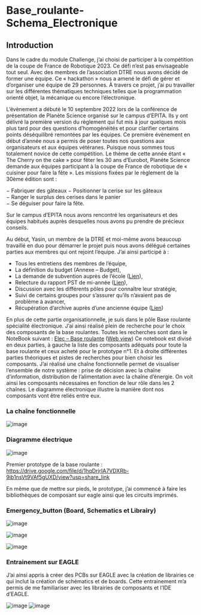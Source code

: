 # Base_roulante-Schema_Electronique

## Introduction

Dans le cadre du module Challenge, j’ai choisi de participer à la compétition de la coupe de France de Robotique 2023. Ce défi n’est pas envisageable tout seul. Avec des membres de l’association DTRE nous avons décidé de former une équipe. Ce « hackathon » nous a amené le défi de gérer et d’organiser une équipe de 29 personnes. À travers ce projet, j’ai pu travailler sur les différentes thématiques techniques telles que la programmation orienté objet, la mécanique ou encore l’électronique.

L’évènement a débuté le 10 septembre 2022 lors de la conférence de présentation de Planète Science organisé sur le campus d’EPITA. Ils y ont délivré la première version du règlement qui fut mis à jour quelques mois plus tard pour des questions d’homogénéités et pour clarifier certains points déséquilibré remontées par les équipes. Ce première évènement en début d’année nous a permis de poser toutes nos questions aux organisateurs et aux équipes vétéranes. Puisque nous sommes tous totalement novice de cette compétition. Le thème de cette année étant « The Cherry on the cake » pour fêter les 30 ans d’Eurobot, Planète Science demande aux équipes participant à la coupe de France de robotique de « cuisiner pour faire la fête ». 
Les missions fixées par le règlement de la 30ème édition sont : 

  − Fabriquer des gâteaux − Positionner la cerise sur les gâteaux   
  − Ranger le surplus des cerises dans le panier   
  − Se déguiser pour faire la fête. 
  
Sur le campus d’EPITA nous avons rencontré les organisateurs et des équipes habitués auprès desquelles nous avons pu prendre de précieux conseils.

Au début, Yasin, un membre de la DTRE et moi-même avons beaucoup travaillé en duo pour démarrer le projet puis nous avons délégué certaines parties aux membres qui ont rejoint l’équipe. J’ai ainsi participé à : 
  - Tous les entretiens des membres de l’équipe, 
  - La définition du budget (Annexe – Budget), 
  - La demande de subvention auprès de l’école ([Lien](https://docs.google.com/presentation/d/1tvP93IFA4L__9xUBjh1RfveQjmiez2jK/edit?usp=sharing&ouid=110299042600853966410&rtpof=true&sd=true)), 
  - Relecture du rapport PST de mi-année ([Lien](https://etesiea.sharepoint.com/:w:/r/sites/LesCavistes/Shared%20Documents/Rapport-PST/Rapport_PST_CDF_de_Robotique_2023.docx?d=w7245fce72372446c8502f77247498078&csf=1&web=1&e=gcsRpB)), 
  - Discussion avec les différents pôles pour connaître leur stratégie, 
  - Suivi de certains groupes pour s’assurer qu’ils n’avaient pas de problème à avancer, 
  - Récupération d’archive auprès d’une ancienne équipe ([Lien](https://etesiea.sharepoint.com/sites/LesCavistes/Shared%20Documents/Forms/AllItems.aspx?csf=1&web=1&e=nhDVeM&cid=38b68eae%2D38fa%2D46e4%2Db0cc%2D20c76cc6e8ef&RootFolder=%2Fsites%2FLesCavistes%2FShared%20Documents%2FGeneral%2FP%C3%B4les%2FBases%20roulante%2FArchives%20%2D%202012%20%2D%20Laval%20%2D%20RED&FolderCTID=0x012000E9F15A1BEC881E4E86D8D69B8AE829E8)) 
 
En plus de cette partie organisationnelle, je suis dans le pôle Base roulante spécialité électronique. J’ai ainsi réalisé plein de recherche pour le choix des composants de la base roulantes. 
Toutes les recherches sont dans le NoteBook suivant : [Elec – Base roulante](https://etesiea.sharepoint.com/:o:/r/sites/LesCavistes/_layouts/15/Doc.aspx?sourcedoc=%7B89e0934c-7b01-4295-8348-e438ad04fc94%7D&action=edit&wd=target(Notes%20de%20R%C3%A9union%2FElec%20-%20Notes%20de%20r%C3%A9unions.one%7Cb93d645d-10fc-47ad-a43a-4c280d625987%2FElec%20%E2%80%93%20Base%20roulante%7Cc344ee84-79c5-4be7-819a-d46dd6609212%2F)&wdorigin=703&wdpreservelink=1) ([Web view](https://etesiea.sharepoint.com/:o:/r/sites/LesCavistes/_layouts/15/Doc.aspx?sourcedoc=%7B89e0934c-7b01-4295-8348-e438ad04fc94%7D&action=edit&wd=target(Notes%20de%20R%C3%A9union%2FElec%20-%20Notes%20de%20r%C3%A9unions.one%7Cb93d645d-10fc-47ad-a43a-4c280d625987%2FElec%20%E2%80%93%20Base%20roulante%7Cc344ee84-79c5-4be7-819a-d46dd6609212%2F)&wdorigin=703&wdpreservelink=1)) Ce notebook est divisé en deux parties, à gauche la liste des composants adéquats pour toute la base roulante et ceux acheté pour le prototype n°1. Et à droite différentes parties théoriques et pistes de recherches pour bien choisir les composants. J’ai réalisé une chaîne fonctionnelle permet de visualiser l’ensemble de notre système : prise de décision avec la chaîne d’information, distribution de l’alimentation avec la chaîne d’énergie. On voit ainsi les composants nécessaires en fonction de leur rôle dans les 2 chaînes. Le diagramme électronique illustre la manière dont nos composants vont être reliés entre eux.

### La chaîne fonctionnelle

![image](https://github.com/DNeoTeo/Base_roulante-Schema_Electronique/assets/48857676/4b52f379-9fc4-45d7-8c97-01a3810d3c9d)

### Diagramme électrique

![image](https://github.com/DNeoTeo/Base_roulante-Schema_Electronique/assets/48857676/bd998902-fc33-4c08-a847-95ef4dc42f5d)

Premier prototype de la base roulante : https://drive.google.com/file/d/1hqDrjrIA7VDXRb-9ib1nsVt9VAf5gUXD/view?usp=share_link

En même que de mettre sur pieds, le prototype, j’ai commencé à faire les bibliothèques de composant sur eagle ainsi que les circuits imprimés. 

### Emergency_button (Board, Schematics et Librairy)

![image](https://github.com/DNeoTeo/Base_roulante-Schema_Electronique/assets/48857676/dfd948d6-6de0-492a-a8ff-63c5902816c7)

![image](https://github.com/DNeoTeo/Base_roulante-Schema_Electronique/assets/48857676/304929e5-47da-4e3e-85a3-8d4495a05a8b)

![image](https://github.com/DNeoTeo/Base_roulante-Schema_Electronique/assets/48857676/90834144-048d-48f8-a775-4b0e82a93229)

### Entrainement sur EAGLE

J’ai ainsi appris à créer des PCBs sur EAGLE avec la création de librairies ce qui inclut la création de schématics et de boards. Cette entrainement m’a permis de me familiariser avec les librairies de composants et l’IDE d’EAGLE.

![image](https://github.com/DNeoTeo/Base_roulante-Schema_Electronique/assets/48857676/28d4533f-32e9-4836-9b73-6ac3bcbcf954)
![image](https://github.com/DNeoTeo/Base_roulante-Schema_Electronique/assets/48857676/86e38a42-5f7d-4cc2-996d-3044e859ed92)



